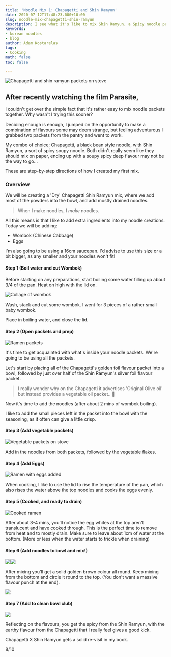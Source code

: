 ```yaml
---
title: 'Noodle Mix 1: Chapagetti and Shin Ramyun'
date: 2020-07-12T17:48:23.000+10:00
slug: noodle-mix-chapagetti-shin-ramyun
description: I see what it's like to mix Shin Ramyun, a Spicy noodle packet with Chapagetti
keywords:
- korean noodles
- blog
author: Adam Kostarelas
tags:
- Cooking
math: false
toc: false

---
```

![Chapagetti and shin ramyun packets on stove](/uploads/dsf2117.JPG "Noodle Packets overview")

## After recently watching the film Parasite,

I couldn't get over the simple fact that it's rather easy to mix noodle packets together. Why wasn't I trying this sooner?

Deciding enough is enough, I jumped on the opportunity to make a combination of flavours some may deem strange, but feeling adventurous I grabbed two packets from the pantry and went to work.

My combo of choice; Chapagetti, a black bean style noodle, with Shin Ramyun, a sort of spicy soupy noodle. Both didn't really seem like they should mix on paper, ending up with a soupy spicy deep flavour may not be the way to go...

These are step-by-step directions of how I created my first mix.

### Overview

We will be creating a 'Dry' Chapagetti Shin Ramyun mix, where we add most of the powders into the bowl, and add mostly drained noodles.

> When I make noodles, I _make_ noodles.

All this means is that I like to add extra ingredients into my noodle creations. Today we will be adding:

* Wombok (Chinese Cabbage)
* Eggs

I'm also going to be using a 16cm saucepan. I'd advise to use this size or a bit bigger, as any smaller and your noodles won't fit!

#### Step 1 (Boil water and cut Wombok)

Before starting on any preparations, start boiling some water filling up about 3/4 of the pan. Heat on high with the lid on.

![Collage of wombok](/uploads/wombok-collage.jpg "Wombok preparation step collage")

Wash, stack and cut some wombok. I went for 3 pieces of a rather small baby wombok.

Place in boiling water, and close the lid. 

#### Step 2 (Open packets and prep)

![](/uploads/dsf2134.JPG "Ramen packets")

It's time to get acquainted with what's inside your noodle packets. We're going to be using all the packets.

Let's start by placing all of the Chapagetti's golden foil flavour packet into a bowl, followed by just over half of the Shin Ramyun's silver foil flavour packet.

> I really wonder why on the Chapagetti it advertises 'Original Olive oil' but instead provides a vegetable oil packet.. 🤔

Now it's time to add the noodles (after about 2 mins of wombok boiling).

I like to add the small pieces left in the packet into the bowl with the seasoning, as it often can give a little crisp.

#### Step 3 (Add vegetable packets)

![](/uploads/dsf2136.JPG "Vegetable packets on stove")

Add in the noodles from both packets, followed by the vegetable flakes.

#### Step 4 (Add Eggs)

![](/uploads/dsf2138.JPG "Ramen with eggs added")

When cooking, I like to use the lid to rise the temperature of the pan, which also rises the water above the top noodles and cooks the eggs evenly.

#### Step 5 (Cooked, and ready to drain)

![](/uploads/dsf2141.JPG "Cooked ramen")

After about 3-4 mins, you'll notice the egg whites at the top aren't translucent and have cooked through. This is the perfect time to remove from heat and to mostly drain. Make sure to leave about 1cm of water at the bottom. (More or less when the water starts to trickle when draining)

#### Step 6 (Add noodles to bowl and mix!)

![](/uploads/dsf2142.JPG)![](/uploads/dsf2149.JPG)

After mixing you'll get a solid golden brown colour all round. Keep mixing from the bottom and circle it round to the top. (You don't want a massive flavour punch at the end).

![](/uploads/dsf2157.JPG)

#### Step 7 (Add to clean bowl club)

![](/uploads/dsf2159.JPG)

Reflecting on the flavours, you get the spicy from the Shin Ramyun, with the earthy flavour from the Chapagetti that I really feel gives a good kick.

Chapagetti X Shin Ramyun gets a solid re-visit in my book.

8/10